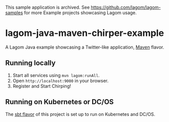 This sample application is archived. See https://github.com/lagom/lagom-samples for more Example projects showcasing Lagom usage.

# lagom-java-maven-chirper-example

A Lagom Java example showcasing a Twitter-like application, [Maven](https://maven.apache.org/) flavor.

## Running locally

1) Start all services using `mvn lagom:runAll`.
2) Open `http://localhost:9000` in your browser.
3) Register and Start Chirping!

## Running on Kubernetes or DC/OS

The [sbt flavor](https://github.com/lagom/lagom-java-sbt-chirper-example/)
of this project is set up to run on Kubernetes and DC/OS.
